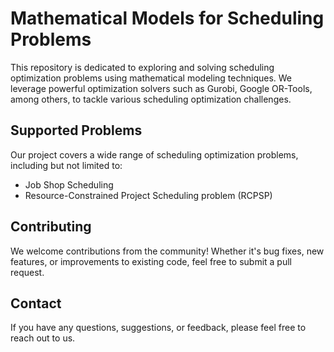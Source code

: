 # Mathematical Models for Scheduling Problems

This repository is dedicated to exploring and solving scheduling optimization problems using mathematical modeling techniques. We leverage powerful optimization solvers such as Gurobi, Google OR-Tools, among others, to tackle various scheduling optimization challenges.

## Supported Problems
Our project covers a wide range of scheduling optimization problems, including but not limited to:

- Job Shop Scheduling
- Resource-Constrained Project Scheduling problem (RCPSP)

## Contributing
We welcome contributions from the community! Whether it's bug fixes, new features, or improvements to existing code, feel free to submit a pull request.

## Contact
If you have any questions, suggestions, or feedback, please feel free to reach out to us.